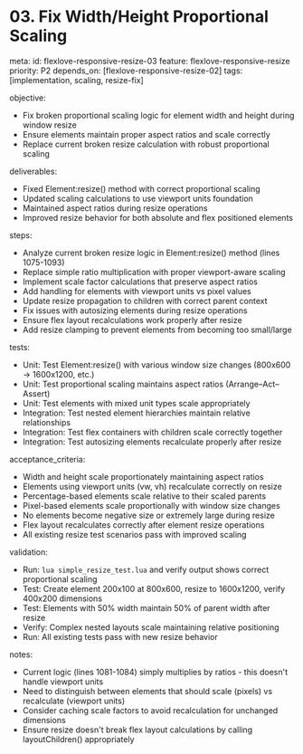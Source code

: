 # 03. Fix Width/Height Proportional Scaling

meta:
  id: flexlove-responsive-resize-03
  feature: flexlove-responsive-resize
  priority: P2
  depends_on: [flexlove-responsive-resize-02]
  tags: [implementation, scaling, resize-fix]

objective:
- Fix broken proportional scaling logic for element width and height during window resize
- Ensure elements maintain proper aspect ratios and scale correctly
- Replace current broken resize calculation with robust proportional scaling

deliverables:
- Fixed Element:resize() method with correct proportional scaling
- Updated scaling calculations to use viewport units foundation
- Maintained aspect ratios during resize operations
- Improved resize behavior for both absolute and flex positioned elements

steps:
- Analyze current broken resize logic in Element:resize() method (lines 1075-1093)
- Replace simple ratio multiplication with proper viewport-aware scaling
- Implement scale factor calculations that preserve aspect ratios
- Add handling for elements with viewport units vs pixel values
- Update resize propagation to children with correct parent context
- Fix issues with autosizing elements during resize operations
- Ensure flex layout recalculations work properly after resize
- Add resize clamping to prevent elements from becoming too small/large

tests:
- Unit: Test Element:resize() with various window size changes (800x600 -> 1600x1200, etc.)
- Unit: Test proportional scaling maintains aspect ratios (Arrange–Act–Assert)
- Unit: Test elements with mixed unit types scale appropriately
- Integration: Test nested element hierarchies maintain relative relationships
- Integration: Test flex containers with children scale correctly together
- Integration: Test autosizing elements recalculate properly after resize

acceptance_criteria:
- Width and height scale proportionately maintaining aspect ratios
- Elements using viewport units (vw, vh) recalculate correctly on resize
- Percentage-based elements scale relative to their scaled parents
- Pixel-based elements scale proportionally with window size changes
- No elements become negative size or extremely large during resize
- Flex layout recalculates correctly after element resize operations
- All existing resize test scenarios pass with improved scaling

validation:
- Run: `lua simple_resize_test.lua` and verify output shows correct proportional scaling
- Test: Create element 200x100 at 800x600, resize to 1600x1200, verify 400x200 dimensions
- Test: Elements with 50% width maintain 50% of parent width after resize
- Verify: Complex nested layouts scale maintaining relative positioning
- Run: All existing tests pass with new resize behavior

notes:
- Current logic (lines 1081-1084) simply multiplies by ratios - this doesn't handle viewport units
- Need to distinguish between elements that should scale (pixels) vs recalculate (viewport units)
- Consider caching scale factors to avoid recalculation for unchanged dimensions
- Ensure resize doesn't break flex layout calculations by calling layoutChildren() appropriately